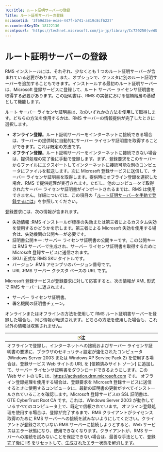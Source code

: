 ```yaml
---
TOCTitle: ルート証明サーバーの登録
Title: ルート証明サーバーの登録
ms:assetid: '3f69d25e-ecae-447f-b741-a819c8cf6227'
ms:contentKeyID: 18122130
ms:mtpsurl: 'https://technet.microsoft.com/ja-jp/library/Cc720250(v=WS.10)'
---
```


ルート証明サーバーの登録
========================

RMS インストールには、それぞれ、少なくとも 1 つのルート証明サーバーが含まれている必要があります。また、オプションで、クラスタに別のルート証明サーバーを追加することもできます。インストールする最初のルート証明サーバーは、Microsoft 登録サービスに登録して、ルート サーバー ライセンサ証明書を取得する必要があります。この証明書は、RMS の実装における信頼階層の基礎として機能します。

ルート サーバー ライセンサ証明書は、次のいずれかの方法を使用して取得します。どちらの方法を使用するかは、RMS サーバーの情報提供が完了したときに選択します。

-   **オンライン登録**。ルート証明サーバーをインターネットに接続できる場合は、サーバーの提供時に自動的にサーバー ライセンサ証明書を取得することができます。これは既定の方法です。
-   **オフライン登録**。ルート証明サーバーをインターネットに接続できない場合は、提供処理の完了後に手動で登録します。まず、登録要求をこのサーバーからファイルにエクスポートしてインターネットに接続可能な別のコンピュータにファイルを転送します。次に Microsoft 登録サービスに送信して、サーバー ライセンサ証明書を取得します。提供時にオフライン登録を選択した場合、RMS で提供処理が実行されます。ただし、他のコンピュータで取得されたサーバー ライセンサ証明書がインポートされるまでは、RMS は使用できません。詳細については、この項目の「[ルート証明サーバーを手動で登録するには](https://technet.microsoft.com/aecdebb5-b28b-4b58-937a-392bb6ce9643)」を参照してください。

登録要求には、次の情報が含まれます。

-   失効情報 :RMS インストールが標準の失効または第三者によるカスタム失効を使用するかどうかを示します。第三者による Microsoft 失効を使用する場合は、失効機関の公開キーが必要です。
-   証明書公開キー :サーバー ライセンサ証明書の公開キーです。この公開キーは RMS サーバーで生成され、サーバー ライセンサ証明書を取得するために Microsoft 登録サービスに送信されます。
-   SKU :正式な RMS SKU タイトルです。
-   バージョン :RMS アセンブリのバージョン番号です。
-   URL :RMS サーバー クラスタ ベースの URL です。

Microsoft 登録サービスが登録要求に対して応答すると、次の情報が XML 形式で RMS サーバーに返されます。

-   サーバー ライセンサ証明書。
-   署名機関の証明書チェーン。

オンラインまたはオフラインの方法を使用して RMS ルート証明書サーバーを登録した場合も、同じ情報が転送されます。どちらの方法を使用した場合も、これ以外の情報は収集されません。

| ![](images/Cc720250.note(WS.10).gif)注                                                                                                                                                                                                                                                                                                                                                                                                                                                                                                                                                                                                                                                                                                                                                                                                                                                                                                                                                                                                                                                                                                                                            |
|----------------------------------------------------------------------------------------------------------------------------------------------------------------------------------------------------------------------------------------------------------------------------------------------------------------------------------------------------------------------------------------------------------------------------------------------------------------------------------------------------------------------------------------------------------------------------------------------------------------------------------------------------------------------------------------------------------------------------------------------------------------------------------------------------------------------------------------------------------------------------------------------------------------------------------------------------------------------------------------------------------------------------------------------------------------------------------------------------------------------------------------------------------------------------------------------------------------|
| オフラインで登録し、インターネットへの接続およびサーバー ライセンサ証明書の要求に、ブラウザのセキュリティ設定が強化されたコンピュータ (Windows Server 2003 または Windows XP Service Pack 2) を使用する場合は、登録サービス Web サイトの URL を \[信頼済みサイト ゾーン\] に追加して、サーバー ライセンサ証明書をダウンロードできるようにします。この Web サイトの URL は、https://activation.drm.microsoft.com です。 オフライン登録処理を使用する場合は、登録要求を Microsoft 登録サービスに送信するときに使用するコンピュータに、最新の証明書の更新がすべてインストールされていることを確認します。Microsoft 登録サービスの SSL 証明書は、GTE CyberTrust Root CA です。これは、Windows Server 2003 が動作しているすべてのコンピュータ上で、既定で信頼されています。 オフライン登録処理を使用する場合は、登録が完了するまで、RMS クライアントがライセンス取得のために RMS サーバーへの接続を試みないようにしてください。クライアントが登録されていない RMS サーバーに接続しようとすると、Web サービスはエラー状態になり、使用できなくなります。クライアントが、RMS サーバーへの接続を試みないことを保証できない場合は、最善な手法として、登録完了後に IIS をリセットして、生成されたエラー状態を解消します。 |
